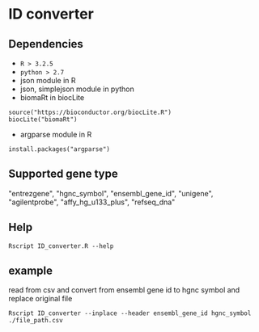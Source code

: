 # ID converter

## Dependencies

- `R > 3.2.5`
- `python > 2.7`
- json module in R
- json, simplejson module in python
- biomaRt in biocLite
```
source("https://bioconductor.org/biocLite.R")
biocLite("biomaRt")
```
- argparse module in R
```
install.packages("argparse")
```

## Supported gene type

"entrezgene", "hgnc_symbol", "ensembl_gene_id", "unigene", "agilentprobe", "affy_hg_u133_plus", "refseq_dna"

## Help

```
Rscript ID_converter.R --help
```

## example
read from csv and convert from ensembl gene id to hgnc symbol and replace original file
```
Rscript ID_converter --inplace --header ensembl_gene_id hgnc_symbol ./file_path.csv
```

